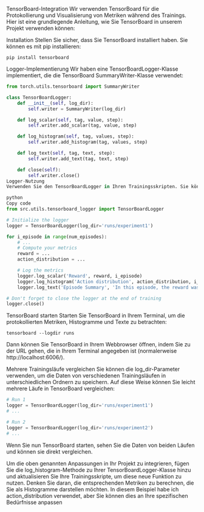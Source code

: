 TensorBoard-Integration
Wir verwenden TensorBoard für die Protokollierung und Visualisierung von Metriken während des Trainings. Hier ist eine grundlegende Anleitung, wie Sie TensorBoard in unserem Projekt verwenden können:

Installation
Stellen Sie sicher, dass Sie TensorBoard installiert haben. Sie können es mit pip installieren:

```shell
pip install tensorboard
```
Logger-Implementierung
Wir haben eine TensorBoardLogger-Klasse implementiert, die die TensorBoard SummaryWriter-Klasse verwendet:

```python
from torch.utils.tensorboard import SummaryWriter

class TensorBoardLogger:
    def __init__(self, log_dir):
        self.writer = SummaryWriter(log_dir)

    def log_scalar(self, tag, value, step):
        self.writer.add_scalar(tag, value, step)

    def log_histogram(self, tag, values, step):
        self.writer.add_histogram(tag, values, step)

    def log_text(self, tag, text, step):
        self.writer.add_text(tag, text, step)

    def close(self):
        self.writer.close()
Logger-Nutzung
Verwenden Sie den TensorBoardLogger in Ihren Trainingsskripten. Sie können den Logger zu Beginn des Trainings initialisieren und dann die log_scalar, log_histogram und log_text Methoden verwenden, um Metriken, Histogramme und Texte während des Trainings zu protokollieren:

python
Copy code
from src.utils.tensorboard_logger import TensorBoardLogger

# Initialize the logger
logger = TensorBoardLogger(log_dir='runs/experiment1')

for i_episode in range(num_episodes):
    # ...
    # Compute your metrics
    reward = ...
    action_distribution = ...

    # Log the metrics
    logger.log_scalar('Reward', reward, i_episode)
    logger.log_histogram('Action distribution', action_distribution, i_episode)
    logger.log_text('Episode Summary', 'In this episode, the reward was ' + str(reward), i_episode)

# Don't forget to close the logger at the end of training
logger.close()
```

TensorBoard starten
Starten Sie TensorBoard in Ihrem Terminal, um die protokollierten Metriken, Histogramme und Texte zu betrachten:

```shell
tensorboard --logdir runs
```
Dann können Sie TensorBoard in Ihrem Webbrowser öffnen, indem Sie zu der URL gehen, die in Ihrem Terminal angegeben ist (normalerweise http://localhost:6006/).

Mehrere Trainingsläufe vergleichen
Sie können die log_dir-Parameter verwenden, um die Daten von verschiedenen Trainingsläufen in unterschiedlichen Ordnern zu speichern. Auf diese Weise können Sie leicht mehrere Läufe in TensorBoard vergleichen:

```python
# Run 1
logger = TensorBoardLogger(log_dir='runs/experiment1')
# ...

# Run 2
logger = TensorBoardLogger(log_dir='runs/experiment2')
# ...

```
Wenn Sie nun TensorBoard starten, sehen Sie die Daten von beiden Läufen und können sie direkt vergleichen.

Um die oben genannten Anpassungen in Ihr Projekt zu integrieren, fügen Sie die log_histogram-Methode zu Ihrer TensorBoardLogger-Klasse hinzu und aktualisieren Sie Ihre Trainingsskripte, um diese neue Funktion zu nutzen. Denken Sie daran, die entsprechenden Metriken zu berechnen, die Sie als Histogramme darstellen möchten. In diesem Beispiel habe ich action_distribution verwendet, aber Sie können dies an Ihre spezifischen Bedürfnisse anpassen